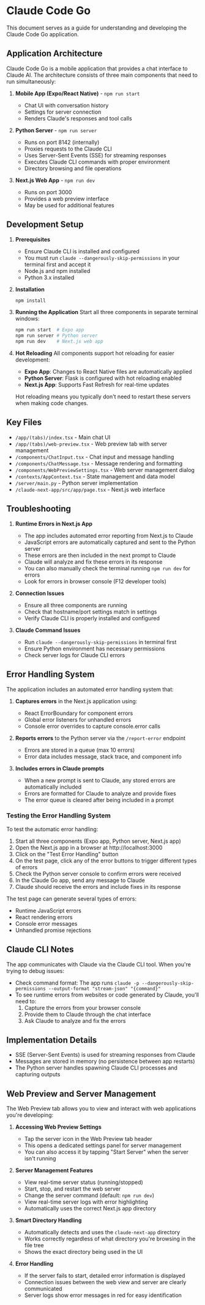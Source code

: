 # Claude Code Go

This document serves as a guide for understanding and developing the Claude Code Go application.

## Application Architecture

Claude Code Go is a mobile application that provides a chat interface to Claude AI. The architecture consists of three main components that need to run simultaneously:

1. **Mobile App (Expo/React Native)** - `npm run start`

   - Chat UI with conversation history
   - Settings for server connection
   - Renders Claude's responses and tool calls

2. **Python Server** - `npm run server`

   - Runs on port 8142 (internally)
   - Proxies requests to the Claude CLI
   - Uses Server-Sent Events (SSE) for streaming responses
   - Executes Claude CLI commands with proper environment
   - Directory browsing and file operations

3. **Next.js Web App** - `npm run dev`
   - Runs on port 3000
   - Provides a web preview interface
   - May be used for additional features

## Development Setup

1. **Prerequisites**

   - Ensure Claude CLI is installed and configured
   - You must run `claude --dangerously-skip-permissions` in your terminal first and accept it
   - Node.js and npm installed
   - Python 3.x installed

2. **Installation**

   ```bash
   npm install
   ```

3. **Running the Application**
   Start all three components in separate terminal windows:
   ```bash
   npm run start  # Expo app
   npm run server # Python server
   npm run dev    # Next.js web app
   ```

4. **Hot Reloading**
   All components support hot reloading for easier development:
   - **Expo App**: Changes to React Native files are automatically applied
   - **Python Server**: Flask is configured with hot reloading enabled
   - **Next.js App**: Supports Fast Refresh for real-time updates

   Hot reloading means you typically don't need to restart these servers when making code changes.

## Key Files

- `/app/(tabs)/index.tsx` - Main chat UI
- `/app/(tabs)/web-preview.tsx` - Web preview tab with server management
- `/components/ChatInput.tsx` - Chat input and message handling
- `/components/ChatMessage.tsx` - Message rendering and formatting
- `/components/WebPreviewSettings.tsx` - Web server management dialog
- `/contexts/AppContext.tsx` - State management and data model
- `/server/main.py` - Python server implementation
- `/claude-next-app/src/app/page.tsx` - Next.js web interface

## Troubleshooting

1. **Runtime Errors in Next.js App**

   - The app includes automated error reporting from Next.js to Claude
   - JavaScript errors are automatically captured and sent to the Python server
   - These errors are then included in the next prompt to Claude
   - Claude will analyze and fix these errors in its response
   - You can also manually check the terminal running `npm run dev` for errors
   - Look for errors in browser console (F12 developer tools)

2. **Connection Issues**

   - Ensure all three components are running
   - Check that hostname/port settings match in settings
   - Verify Claude CLI is properly installed and configured

3. **Claude Command Issues**
   - Run `claude --dangerously-skip-permissions` in terminal first
   - Ensure Python environment has necessary permissions
   - Check server logs for Claude CLI errors

## Error Handling System

The application includes an automated error handling system that:

1. **Captures errors** in the Next.js application using:
   - React ErrorBoundary for component errors
   - Global error listeners for unhandled errors
   - Console error overrides to capture console.error calls

2. **Reports errors** to the Python server via the `/report-error` endpoint
   - Errors are stored in a queue (max 10 errors)
   - Error data includes message, stack trace, and component info

3. **Includes errors in Claude prompts**
   - When a new prompt is sent to Claude, any stored errors are automatically included
   - Errors are formatted for Claude to analyze and provide fixes
   - The error queue is cleared after being included in a prompt

### Testing the Error Handling System

To test the automatic error handling:

1. Start all three components (Expo app, Python server, Next.js app)
2. Open the Next.js app in a browser at http://localhost:3000
3. Click on the "Test Error Handling" button
4. On the test page, click any of the error buttons to trigger different types of errors
5. Check the Python server console to confirm errors were received
6. In the Claude Go app, send any message to Claude
7. Claude should receive the errors and include fixes in its response

The test page can generate several types of errors:
- Runtime JavaScript errors
- React rendering errors
- Console error messages
- Unhandled promise rejections

## Claude CLI Notes

The app communicates with Claude via the Claude CLI tool. When you're trying to debug issues:

- Check command format: The app runs `claude -p --dangerously-skip-permissions --output-format "stream-json" "{command}"`
- To see runtime errors from websites or code generated by Claude, you'll need to:
  1. Capture the errors from your browser console
  2. Provide them to Claude through the chat interface
  3. Ask Claude to analyze and fix the errors

## Implementation Details

- SSE (Server-Sent Events) is used for streaming responses from Claude
- Messages are stored in memory (no persistence between app restarts)
- The Python server handles spawning Claude CLI processes and capturing outputs

## Web Preview and Server Management

The Web Preview tab allows you to view and interact with web applications you're developing:

1. **Accessing Web Preview Settings**
   - Tap the server icon in the Web Preview tab header
   - This opens a dedicated settings panel for server management
   - You can also access it by tapping "Start Server" when the server isn't running

2. **Server Management Features**
   - View real-time server status (running/stopped)
   - Start, stop, and restart the web server
   - Change the server command (default: `npm run dev`)
   - View real-time server logs with error highlighting
   - Automatically uses the correct Next.js app directory

3. **Smart Directory Handling**
   - Automatically detects and uses the `claude-next-app` directory
   - Works correctly regardless of what directory you're browsing in the file tree
   - Shows the exact directory being used in the UI

4. **Error Handling**
   - If the server fails to start, detailed error information is displayed
   - Connection issues between the web view and server are clearly communicated
   - Server logs show error messages in red for easy identification
